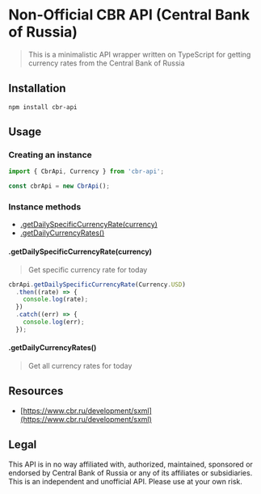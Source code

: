 # Non-Official CBR API (Central Bank of Russia)

> This is a minimalistic API wrapper written on TypeScript for getting currency rates from the Central Bank of Russia

## Installation

```shell
npm install cbr-api
```

## Usage

### Creating an instance

```typescript
import { CbrApi, Currency } from 'cbr-api';

const cbrApi = new CbrApi();
```

### Instance methods

* [.getDailySpecificCurrencyRate(currency)](#getdailyspecificcurrencyratecurrency)
* [.getDailyCurrencyRates()](#getdailycurrencyrates)

#### .getDailySpecificCurrencyRate(currency)
> Get specific currency rate for today

```typescript
cbrApi.getDailySpecificCurrencyRate(Currency.USD)
  .then((rate) => {
    console.log(rate);
  })
  .catch((err) => {
    console.log(err);
  });
```

#### .getDailyCurrencyRates()
> Get all currency rates for today

## Resources

* [https://www.cbr.ru/development/sxml](https://www.cbr.ru/development/sxml)

## Legal
This API is in no way affiliated with, authorized, maintained, sponsored or endorsed by Central Bank of Russia or any of its affiliates or subsidiaries. 
This is an independent and unofficial API. Please use at your own risk.